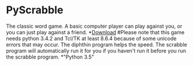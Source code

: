 # PyScrabble
The classic word game. A basic computer player can play against you, or you can just play against a friend.
*[Download](#download)
#<a name="download"></a>Please note that this game needs python 3.4.2 and Tcl/TK at least 8.6.4 because of some unicode errors that may occur. The diphthin program helps the speed. The scrabble program will automatically run it for you if you haven't run it before you run the scrabble program.
*"Python 3.5"
